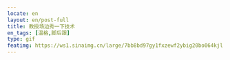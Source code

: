```yaml
---
locate: en
layout: en/post-full
title: 教授场边秀一下技术
en_tags: [温格,脚后跟]
type: gif
featimg: https://ws1.sinaimg.cn/large/7bb8bd97gy1fxzewf2ybig20bo064kjl.gif
---
```

